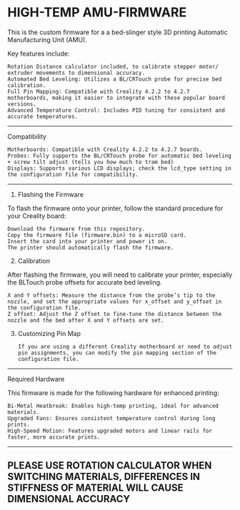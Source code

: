 # HIGH-TEMP AMU-FIRMWARE
This is the custom firmware for a a bed-slinger style 3D printing Automatic Manufacturing Unit (AMU). 

Key features include:
 
    Rotation Distance calculator included, to calibrate stepper motor/ extruder movements to dimensional accuracy. 
    Automated Bed Leveling: Utilizes a BL/CRTouch probe for precise bed calibration.
    Full Pin Mapping: Compatible with Creality 4.2.2 to 4.2.7 motherboards, making it easier to integrate with these popular board versions.
    Advanced Temperature Control: Includes PID tuning for consistent and accurate temperatures.

----------------------------------------------------------------------------------------------------
Compatibility

    Motherboards: Compatible with Creality 4.2.2 to 4.2.7 boards.
    Probes: Fully supports the BL/CRTouch probe for automatic bed leveling + screw tilt adjust (tells you how much to tram bed)
    Displays: Supports various LCD displays; check the lcd_type setting in the configuration file for compatibility.

----------------------------------------------------------------------------------------------------
1. Flashing the Firmware

To flash the firmware onto your printer, follow the standard procedure for your Creality board:

    Download the firmware from this repository.
    Copy the firmware file (firmware.bin) to a microSD card.
    Insert the card into your printer and power it on.
    The printer should automatically flash the firmware.

2. Calibration

After flashing the firmware, you will need to calibrate your printer, especially the BLTouch probe offsets for accurate bed leveling.

    X and Y offsets: Measure the distance from the probe’s tip to the nozzle, and set the appropriate values for x_offset and y_offset in the configuration file.
    Z offset: Adjust the Z offset to fine-tune the distance between the nozzle and the bed after X and Y offsets are set.

3. Customizing Pin Map

       If you are using a different Creality motherboard or need to adjust pin assignments, you can modify the pin mapping section of the configuration file.

----------------------------------------------------------------------------------------------------
   Required Hardware 

This firmware is made for the following hardware for enhanced printing:

    Bi-Metal Heatbreak: Enables high-temp printing, ideal for advanced materials.
    Upgraded Fans: Ensures consistent temperature control during long prints.
    High-Speed Motion: Features upgraded motors and linear rails for faster, more accurate prints.


---------------------------------------------------------------------------------------------------------------------------------------------
PLEASE USE ROTATION CALCULATOR WHEN SWITCHING MATERIALS, DIFFERENCES IN STIFFNESS OF MATERIAL WILL CAUSE DIMENSIONAL ACCURACY
----------------------------------------------------------------------------------------------------------------------------------------------
